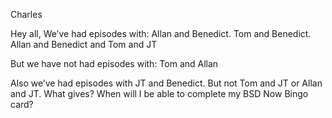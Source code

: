 Charles 

Hey all,
We’ve had episodes with:
Allan and Benedict. 
Tom and Benedict.
Allan and Benedict and Tom and JT

But we have not had episodes with:
Tom and Allan

Also we’ve had episodes with JT and Benedict. But not Tom and JT or Allan and JT.  What gives?
When will I be able to complete my BSD Now Bingo card?
